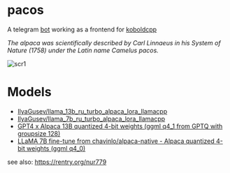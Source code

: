 # pacos
A telegram [bot](https://github.com/TelegramBots/Telegram.Bot) working as a frontend for [koboldcpp](https://github.com/LostRuins/koboldcpp)

*The alpaca was scientifically described by Carl Linnaeus in his System of Nature (1758) under the Latin name Camelus pacos.*

![scr1](https://user-images.githubusercontent.com/8275793/231939658-5b52f5c3-2dba-4313-9756-4d8b16d14627.jpg)

# Models
- [IlyaGusev/llama_13b_ru_turbo_alpaca_lora_llamacpp](https://huggingface.co/spaces/IlyaGusev/llama_13b_ru_turbo_alpaca_lora_llamacpp)
- [IlyaGusev/llama_7b_ru_turbo_alpaca_lora_llamacpp](https://huggingface.co/spaces/IlyaGusev/llama_7b_ru_turbo_alpaca_lora_llamacpp)
- [GPT4 x Alpaca 13B quantized 4-bit weights (ggml q4_1 from GPTQ with groupsize 128)](magnet:?xt=urn:btih:6cdb6ab819b13b00928182eea72106824e335734&dn=GPT4-x-Alpaca-13B-ggml-4bit-from-GPTQ-128g_2023-04-01&tr=udp%3a%2f%2ftracker-udp.gbitt.info%3a80%2fannounce&tr=udp%3a%2f%2ftracker.torrent.eu.org%3a451%2fannounce&tr=udp%3a%2f%2ftracker.dler.org%3a6969%2fannounce&tr=udp%3a%2f%2ftracker.moeking.me%3a6969%2fannounce&tr=udp%3a%2f%2ftracker.tiny-vps.com%3a6969%2fannounce&tr=udp%3a%2f%2ftracker.openbittorrent.com%3a6969%2fannounce&tr=udp%3a%2f%2fopentracker.i2p.rocks%3a6969%2fannounce&tr=udp%3a%2f%2ftracker.altrosky.nl%3a6969%2fannounce&tr=udp%3a%2f%2ftracker.theoks.net%3a6969%2fannounce&tr=https%3a%2f%2fopentracker.i2p.rocks%3a443%2fannounce&tr=udp%3a%2f%2ftracker.opentrackr.org%3a1337%2fannounce&tr=udp%3a%2f%2f9.rarbg.com%3a2810%2fannounce&tr=udp%3a%2f%2ftracker1.bt.moack.co.kr%3a80%2fannounce&tr=udp%3a%2f%2ftracker.monitorit4.me%3a6969%2fannounce&tr=udp%3a%2f%2ftracker2.dler.org%3a80%2fannounce&tr=http%3a%2f%2ftracker.openbittorrent.com%3a80%2fannounce)
- [LLaMA 7B fine-tune from chavinlo/alpaca-native - Alpaca quantized 4-bit weights (ggml q4_0)](magnet:?xt=urn:btih:d931a826b59443f4e543c18a25009b0ce8eabf39&dn=Alpaca-7B-ggml-4bit-native-finetune_2023-03-31&tr=udp%3a%2f%2ftracker.openbittorrent.com%3a6969%2fannounce&tr=udp%3a%2f%2ftracker.altrosky.nl%3a6969%2fannounce&tr=udp%3a%2f%2ftracker.dler.org%3a6969%2fannounce&tr=udp%3a%2f%2ftracker1.bt.moack.co.kr%3a80%2fannounce&tr=udp%3a%2f%2ftracker.moeking.me%3a6969%2fannounce&tr=udp%3a%2f%2ftracker2.dler.org%3a80%2fannounce&tr=udp%3a%2f%2ftracker.theoks.net%3a6969%2fannounce&tr=udp%3a%2f%2ftracker.tiny-vps.com%3a6969%2fannounce&tr=udp%3a%2f%2ftracker-udp.gbitt.info%3a80%2fannounce&tr=udp%3a%2f%2fopentracker.i2p.rocks%3a6969%2fannounce&tr=https%3a%2f%2fopentracker.i2p.rocks%3a443%2fannounce&tr=http%3a%2f%2ftracker.openbittorrent.com%3a80%2fannounce&tr=udp%3a%2f%2ftracker.torrent.eu.org%3a451%2fannounce&tr=udp%3a%2f%2f9.rarbg.com%3a2810%2fannounce&tr=udp%3a%2f%2ftracker.opentrackr.org%3a1337%2fannounce&tr=udp%3a%2f%2ftracker.monitorit4.me%3a6969%2fannounce)

see also: https://rentry.org/nur779
